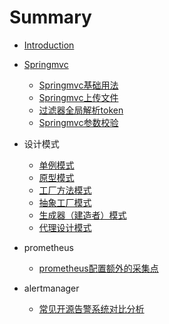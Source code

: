 # Summary

* [Introduction](README.md)
* [Springmvc](./java/SpringMVC/SpringMVC_01.md)
    * [Springmvc基础用法](./java/SpringMVC/SpringMVC_01.md)
    * [Springmvc上传文件](./java/SpringMVC/springmvc_02.md)
    * [过滤器全局解析token](./java/SpringMVC/过滤器全局解析token.md)
    * [Springmvc参数校验](./java/SpringMVC/SpringMVC参数校验.md)

* 设计模式
	* [单例模式](./design-mode/设计模式--单例模式（一）.md)
	* [原型模式](./design-mode/设计模式---原型模式（二）.md)
	* [工厂方法模式](./design-mode/设计模式--工厂方法模式（三）.md)
	* [抽象工厂模式](./design-mode/设计模式--抽象工厂模式（四）.md)
	* [生成器（建造者）模式](./design-mode/设计模式--生成器（建造者）模式（五）.md)
	* [代理设计模式](./design-mode/设计模式---代理设计模式（六）.md)

* prometheus
	* [prometheus配置额外的采集点](./cloud/prometheus/prometheus配置额外的主机采集.md)

* alertmanager
	* [常见开源告警系统对比分析](./cloud/alertmanager/alert-system-chose/常见开源告警系统对比分析(prometheus、open-falcon、zabbix).md)

